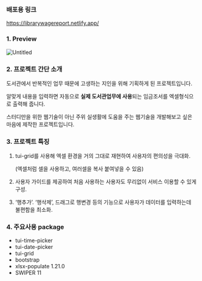 ### 배포용 링크
https://librarywagereport.netlify.app/

### 1. **Preview**

![Untitled](https://prod-files-secure.s3.us-west-2.amazonaws.com/14ed8c42-4804-49b6-b27e-56a67f0dd740/9433354a-7fea-4f2e-a6af-13c1f90320f9/Untitled.png)

### 2. 프로젝트 간단 소개

  도서관에서 반복적인 업무 때문에 고생하는 지인을 위해 기획하게 된 프로젝트입니다. 

알맞게 내용을 입력하면 자동으로 **실제 도서관업무에 사용**되는 임금조서를 엑셀형식으로 출력해 줍니다. 

 스터디만을 위한 웹기술이 아닌 주위 실생활에 도움을 주는 웹기술을 개발해보고 싶은 마음에 제작한 프로젝트입니다.

### 3. 프로젝트 특징

1. tui-grid를 사용해 엑셀 환경을 거의 그대로 재현하여 사용자의 편의성을 극대화.
    
    (엑셀처럼 셀을 사용하고, 여러셀을 복사 붙여넣을 수 있음)
    
2. 사용자 가이드를 제공하여 처음 사용하는 사용자도 무리없이 서비스 이용할 수 있게 구성.
3. ‘행추가’. ‘행삭제’, 드래그로 행변경 등의 기능으로 사용자가 데이터를 입력하는데 불편함을 최소화.

### 4. 주요사용 package

- tui-time-picker
- tui-date-picker
- tui-grid
- bootstrap
- xlsx-populate 1.21.0
- SWIPER 11
